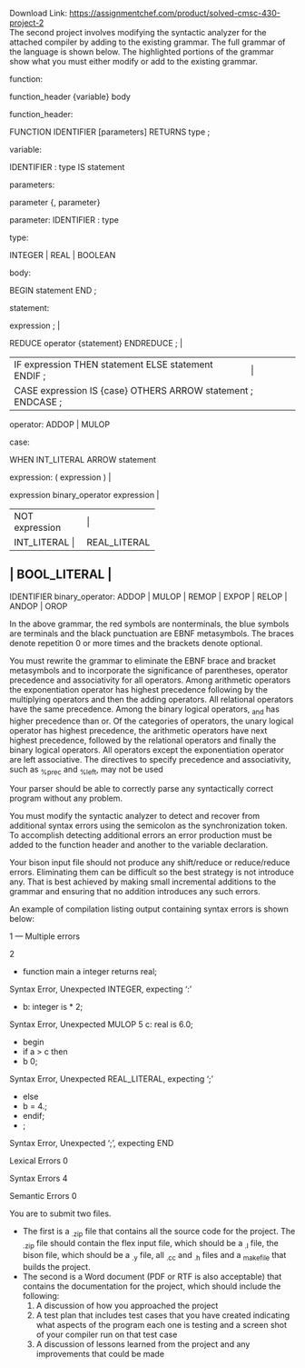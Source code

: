 Download Link: https://assignmentchef.com/product/solved-cmsc-430-project-2
<br>
The second project involves modifying the syntactic analyzer for the attached compiler by adding to the existing grammar. The full grammar of the language is shown below. The highlighted portions of the grammar show what you must either modify or add to the existing grammar.

function:

function_header {variable} body

function_header:

FUNCTION IDENTIFIER [parameters] RETURNS type ;

variable:

IDENTIFIER : type IS statement

parameters:

parameter {, parameter}

parameter:       IDENTIFIER : type

type:

INTEGER | REAL | BOOLEAN

body:

BEGIN statement END ;

statement:

expression ; |

REDUCE operator {statement} ENDREDUCE ; |

<table width="480">

 <tbody>

  <tr>

   <td width="408">IF expression THEN statement ELSE statement ENDIF ;</td>

   <td width="72"> |</td>

  </tr>

  <tr>

   <td colspan="2" width="480">CASE expression IS {case} OTHERS ARROW statement ; ENDCASE ;</td>

  </tr>

 </tbody>

</table>

operator:       ADDOP | MULOP

case:

WHEN INT_LITERAL ARROW statement

expression:       ( expression ) |

expression binary_operator expression |

<table width="208">

 <tbody>

  <tr>

   <td width="112">NOT expression</td>

   <td width="96"> |</td>

  </tr>

  <tr>

   <td width="112">INT_LITERAL |</td>

   <td width="96">REAL_LITERAL</td>

  </tr>

 </tbody>

</table>




<h2>       | BOOL_LITERAL |</h2>

IDENTIFIER            binary_operator: ADDOP | MULOP | REMOP | EXPOP | RELOP | ANDOP | OROP

In the above grammar, the red symbols are nonterminals, the blue symbols are terminals and the black punctuation are EBNF metasymbols. The braces denote repetition 0 or more times and the brackets denote optional.

You must rewrite the grammar to eliminate the EBNF brace and bracket metasymbols and to incorporate the significance of parentheses, operator precedence and associativity for all operators. Among arithmetic operators the exponentiation operator has highest precedence following by the multiplying operators and then the adding operators. All relational operators have the same precedence. Among the binary logical operators, <sub>and</sub> has higher precedence than or. Of the categories of operators, the unary logical operator has highest precedence, the arithmetic operators have next highest precedence, followed by the relational operators and finally the binary logical operators. All operators except the exponentiation operator are left associative. The directives to specify precedence and associativity, such as <sub>%prec</sub> and <sub>%left</sub>, may not be used

Your parser should be able to correctly parse any syntactically correct program without any problem.

You must modify the syntactic analyzer to detect and recover from additional syntax errors using the semicolon as the synchronization token. To accomplish detecting additional errors an error production must be added to the function header and another to the variable declaration.

Your bison input file should not produce any shift/reduce or reduce/reduce errors. Eliminating them can be difficult so the best strategy is not introduce any. That is best achieved by making small incremental additions to the grammar and ensuring that no addition introduces any such errors.

An example of compilation listing output containing syntax errors is shown below:

1  — Multiple errors

2

<ul>

 <li>function main a integer returns real;</li>

</ul>

Syntax Error, Unexpected INTEGER, expecting ‘:’

<ul>

 <li>b: integer is * 2;</li>

</ul>

Syntax Error, Unexpected MULOP    5      c: real is 6.0;

<ul>

 <li>begin</li>

 <li>if a &gt; c then</li>

 <li>b 0;</li>

</ul>

Syntax Error, Unexpected REAL_LITERAL, expecting ‘;’

<ul>

 <li>else</li>

 <li>b = 4.;</li>

 <li>endif;</li>

 <li>;</li>

</ul>

Syntax Error, Unexpected ‘;’, expecting END

Lexical Errors 0

Syntax Errors 4

Semantic Errors 0

You are to submit two files.

<ul>

 <li>The first is a <sub>.zip</sub> file that contains all the source code for the project. The <sub>.zip</sub> file should contain the flex input file, which should be a <sub>.l</sub> file, the bison file, which should be a <sub>.y</sub> file, all <sub>.cc</sub> and <sub>.h</sub> files and a <sub>makefile</sub> that builds the project.</li>

 <li>The second is a Word document (PDF or RTF is also acceptable) that contains the documentation for the project, which should include the following:

  <ol>

   <li>A discussion of how you approached the project</li>

   <li>A test plan that includes test cases that you have created indicating what aspects of the program each one is testing and a screen shot of your compiler run on that test case</li>

   <li>A discussion of lessons learned from the project and any improvements that could be made</li>

  </ol></li>

</ul>


